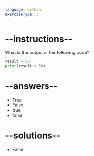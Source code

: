 ```yaml
---
language: python
exerciseType: 3
---
```


# --instructions--

What is the output of the following code?
```python
result = 50
print(result > 50)
```

# --answers--

- True
- False
- true
- false

# --solutions--

- False
